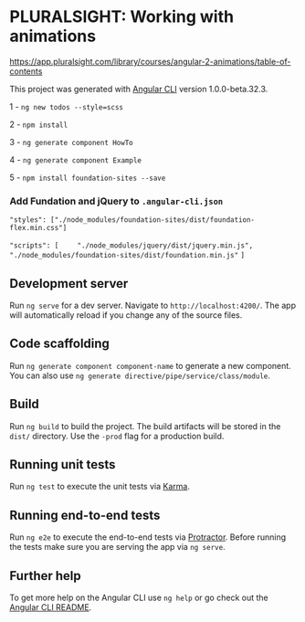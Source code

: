 # PLURALSIGHT: Working with animations

https://app.pluralsight.com/library/courses/angular-2-animations/table-of-contents

This project was generated with [Angular CLI](https://github.com/angular/angular-cli) version 1.0.0-beta.32.3.

1 - `ng new todos --style=scss`

2 - `npm install`

3 - `ng generate component HowTo`

4 - `ng generate component Example`

5 - `npm install foundation-sites --save`

### Add Fundation and jQuery to `.angular-cli.json`

`"styles": ["./node_modules/foundation-sites/dist/foundation-flex.min.css"]`

`"scripts": [`
`    "./node_modules/jquery/dist/jquery.min.js",`
`    "./node_modules/foundation-sites/dist/foundation.min.js"`
`]`


## Development server
Run `ng serve` for a dev server. Navigate to `http://localhost:4200/`. The app will automatically reload if you change any of the source files.

## Code scaffolding

Run `ng generate component component-name` to generate a new component. You can also use `ng generate directive/pipe/service/class/module`.

## Build

Run `ng build` to build the project. The build artifacts will be stored in the `dist/` directory. Use the `-prod` flag for a production build.

## Running unit tests

Run `ng test` to execute the unit tests via [Karma](https://karma-runner.github.io).

## Running end-to-end tests

Run `ng e2e` to execute the end-to-end tests via [Protractor](http://www.protractortest.org/).
Before running the tests make sure you are serving the app via `ng serve`.

## Further help

To get more help on the Angular CLI use `ng help` or go check out the [Angular CLI README](https://github.com/angular/angular-cli/blob/master/README.md).
